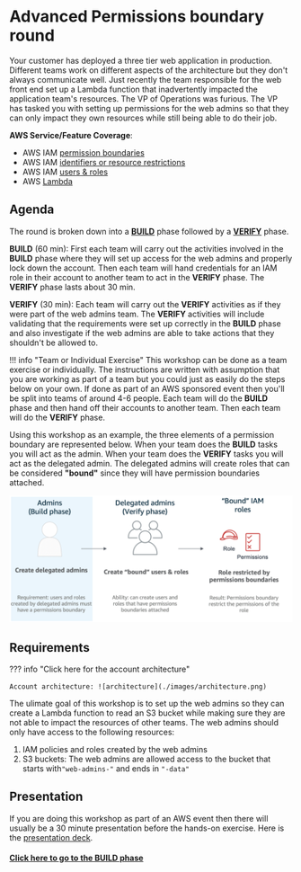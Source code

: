 # Advanced Permissions boundary round

Your customer has deployed a three tier web application in production. Different teams work on different aspects of the architecture but they don't always communicate well. Just recently the team responsible for the web front end set up a Lambda function that inadvertently impacted the application team's resources. The VP of Operations was furious. The VP has tasked you with setting up permissions for the web admins so that they can only impact they own resources while still being able to do their job. 

**AWS Service/Feature Coverage**: 

* AWS IAM [permission boundaries](https://docs.aws.amazon.com/IAM/latest/UserGuide/access_policies_boundaries.html) 
* AWS IAM [identifiers or resource restrictions](https://docs.aws.amazon.com/IAM/latest/UserGuide/reference_identifiers.html)
* AWS IAM [users & roles](https://docs.aws.amazon.com/IAM/latest/UserGuide/id.html)
* AWS [Lambda](https://docs.aws.amazon.com/lambda/latest/dg/welcome.html)
 
## Agenda

The round is broken down into a [**BUILD**](./build.md) phase followed by a [**VERIFY**](./verify.md) phase. 

**BUILD** (60 min): First each team will carry out the activities involved in the **BUILD** phase where they will set up access for the web admins and properly lock down the account. Then each team will hand credentials for an IAM role in their account to another team to act in the **VERIFY** phase. The **VERIFY** phase lasts about 30 min.

**VERIFY** (30 min): Each team will carry out the **VERIFY** activities as if they were part of the web admins team. The **VERIFY** activities will include validating that the requirements were set up correctly in the **BUILD** phase and also investigate if the web admins are able to take actions that they shouldn't be allowed to.

!!! info "Team or Individual Exercise"
	This workshop can be done as a team exercise or individually. The instructions are written with assumption that you are working as part of a team but you could just as easily do the steps below on your own. If done as part of an AWS sponsored event then you'll be split into teams of around 4-6 people. Each team will do the **BUILD** phase and then hand off their accounts to another team. Then each team will do the **VERIFY** phase. 

Using this workshop as an example, the three elements of a permission boundary are represented below. When your team does the **BUILD** tasks you will act as the admin. When your team does the **VERIFY** tasks you will act as the delegated admin. The delegated admins will create roles that can be considered **"bound"** since they will have permission boundaries attached.  

![mechanism](./images/permission-boundaries.png)

<!--### Point system
There is a point system for both the **BUILD** and **VERIFY**  activities. Each team also starts out with a number of points they can exchange for hints for various sections. 

Points earned during **VERIFY** Phase:

* 5 points for each requirement fulfilled by the team in the **BUILD** phase 
* 15 points for every major exploit found (components of an individual exploit cannot be combined, e.g. a public bucket that allows Read, Write and List is one exploit. 
-->

## Requirements

??? info "Click here for the account architecture"

	Account architecture: ![architecture](./images/architecture.png)

The ulimate goal of this workshop is to set up the web admins so they can create a Lambda function to read an S3 bucket while making sure they are not able to impact the resources of other teams. The web admins should only have access to the following resources:

1. IAM policies and roles created by the web admins 
2. S3 buckets: The web admins are allowed access to the bucket that starts  with`"web-admins-"` and ends in `"-data"`

## Presentation

If you are doing this workshop as part of an AWS event then there will usually be a 30 minute presentation before the hands-on exercise. Here is the [presentation deck](./presentation.pdf).

#### [Click here to go to the BUILD phase](./build.md)